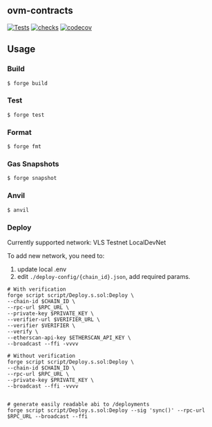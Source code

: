 ## ovm-contracts

[![Tests](https://github.com/webisopen/ovm-contracts/actions/workflows/test.yml/badge.svg)](https://github.com/webisopen/ovm-contracts/actions/workflows/test.yml)
[![checks](https://github.com/webisopen/ovm-contracts/actions/workflows/checks.yml/badge.svg)](https://github.com/webisopen/ovm-contracts/actions/workflows/checks.yml)
[![codecov](https://codecov.io/gh/webisopen/ovm-contracts/graph/badge.svg?token=Q0GMj4Epjx)](https://codecov.io/gh/webisopen/ovm-contracts)


## Usage

### Build

```shell
$ forge build
```

### Test

```shell
$ forge test
```

### Format

```shell
$ forge fmt
```

### Gas Snapshots

```shell
$ forge snapshot
```

### Anvil

```shell
$ anvil
```

### Deploy

Currently supported network:
VLS Testnet
LocalDevNet

To add new network, you need to:
1. update local .env
2. edit `./deploy-config/{chain_id}.json`, add required params.

```shell
# With verification
forge script script/Deploy.s.sol:Deploy \
--chain-id $CHAIN_ID \
--rpc-url $RPC_URL \
--private-key $PRIVATE_KEY \
--verifier-url $VERIFIER_URL \
--verifier $VERIFIER \
--verify \
--etherscan-api-key $ETHERSCAN_API_KEY \
--broadcast --ffi -vvvv

# Without verification
forge script script/Deploy.s.sol:Deploy \
--chain-id $CHAIN_ID \
--rpc-url $RPC_URL \
--private-key $PRIVATE_KEY \
--broadcast --ffi -vvvv


# generate easily readable abi to /deployments
forge script script/Deploy.s.sol:Deploy --sig 'sync()' --rpc-url $RPC_URL --broadcast --ffi
```
